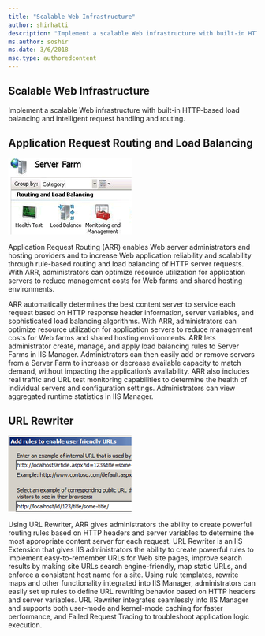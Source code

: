 ```yaml
---
title: "Scalable Web Infrastructure"
author: shirhatti
description: "Implement a scalable Web infrastructure with built-in HTTP-based load balancing and intelligent request handling and routing."
ms.author: soshir
ms.date: 3/6/2018
msc.type: authoredcontent
---
```

Scalable Web Infrastructure
---------------------------

Implement a scalable Web infrastructure with built-in HTTP-based load balancing and intelligent request handling and routing.

## Application Request Routing and Load Balancing

![ARR](scalable-web-infrastructure/_static/arr-small.png)

Application Request Routing (ARR) enables Web server administrators and hosting providers and to increase Web application reliability and scalability through rule-based routing and load balancing of HTTP server requests. With ARR, administrators can optimize resource utilization for application servers to reduce management costs for Web farms and shared hosting environments.

ARR automatically determines the best content server to service each request based on HTTP response header information, server variables, and sophisticated load balancing algorithms. With ARR, administrators can optimize resource utilization for application servers to reduce management costs for Web farms and shared hosting environments. ARR lets administrator create, manage, and apply load balancing rules to Server Farms in IIS Manager. Administrators can then easily add or remove servers from a Server Farm to increase or decrease available capacity to match demand, without impacting the application’s availability. ARR also includes real traffic and URL test monitoring capabilities to determine the health of individual servers and configuration settings. Administrators can view aggregated runtime statistics in IIS Manager.

## URL Rewriter

![URL Rewriter](scalable-web-infrastructure/_static/url-rewriter-small.png)

Using URL Rewriter, ARR gives administrators the ability to create powerful routing rules based on HTTP headers and server variables to determine the most appropriate content server for each request. URL Rewriter is an IIS Extension that gives IIS administrators the ability to create powerful rules to implement easy-to-remember URLs for Web site pages, improve search results by making site URLs search engine-friendly, map static URLs, and enforce a consistent host name for a site. Using rule templates, rewrite maps and other functionality integrated into IIS Manager, administrators can easily set up rules to define URL rewriting behavior based on HTTP headers and server variables. URL Rewriter integrates seamlessly into IIS Manager and supports both user-mode and kernel-mode caching for faster performance, and Failed Request Tracing to troubleshoot application logic execution.
